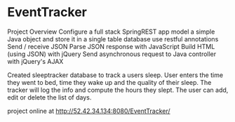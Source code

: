 # EventTracker
Project Overview
Configure a full stack SpringREST app
model a simple Java object and store it in a single table database
use restful annotations
Send / receive JSON
Parse JSON response with JavaScript
Build HTML (using JSON) with jQuery
Send asynchronous request to Java controller with jQuery's AJAX

Created sleeptracker database to track a users sleep.
User enters the time they went to bed, time they wake up and the quality of their sleep.
The tracker will log the info and compute the hours they slept.
The user can add, edit or delete the list of days.

project online at http://52.42.34.134:8080/EventTracker/
